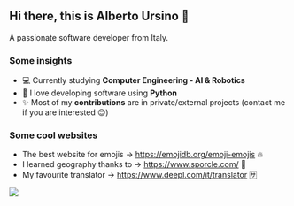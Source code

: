 ## Hi there, this is Alberto Ursino 👋

A passionate software developer from Italy.

### Some insights

- 💻 Currently studying **Computer Engineering - AI & Robotics**
- 🐍 I love developing software using **Python**
- ✨ Most of my **contributions** are in private/external projects (contact me if you are interested 😊)

### Some cool websites

- The best website for emojis -> https://emojidb.org/emoji-emojis 🔥
- I learned geography thanks to -> https://www.sporcle.com/ 🧠
- My favourite translator -> https://www.deepl.com/it/translator 🈂️

![](https://komarev.com/ghpvc/?username=albertoursino&color=blueviolet&style=for-the-badge)

<!--- 
emoji: https://www.webfx.com/tools/emoji-cheat-sheet/
-->
